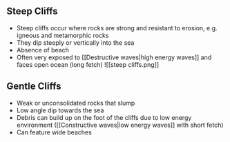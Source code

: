 ## Steep Cliffs

- Steep cliffs occur where rocks are strong and resistant to erosion, e.g. igneous and metamorphic rocks
- They dip steeply or vertically into the sea
- Absence of beach
- Often very exposed to [[Destructive waves|high energy waves]] and faces open ocean (long fetch)
![[steep cliffs.png]]


## Gentle Cliffs

- Weak or unconsolidated rocks that slump
- Low angle dip towards the sea
- Debris can build up on the foot of the cliffs due to low energy environment ([[Constructive waves|low energy waves]] with short fetch)
- Can feature wide beaches